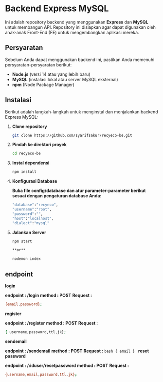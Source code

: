 # Backend Express MySQL

Ini adalah repository backend yang menggunakan **Express** dan **MySQL** untuk membangun API. Repository ini disiapkan agar dapat digunakan oleh anak-anak Front-End (FE) untuk mengembangkan aplikasi mereka.

## Persyaratan

Sebelum Anda dapat menggunakan backend ini, pastikan Anda memenuhi persyaratan-persyaratan berikut:

- **Node.js** (versi 14 atau yang lebih baru)
- **MySQL** (instalasi lokal atau server MySQL eksternal)
- **npm** (Node Package Manager)

## Instalasi

Berikut adalah langkah-langkah untuk menginstal dan menjalankan backend Express MySQL:

1. **Clone repository**

   ```bash
   git clone https://github.com/syarifsakur/recyeco-be.git

2. **Pindah ke direktori proyek**

    ```bash
    cd recyeco-be

3. **Instal dependensi**

    ```bash
    npm install

4. **Konfigurasi Database**

    **Buka file config/database dan atur parameter-parameter berikut sesuai dengan pengaturan database Anda:**

    ```bash
    "database":"recyeco",
    "username":"root",
    "password":"",
    "host":"localhost",
    "dialect":"mysql"

5. **Jalankan Server**

    ```bash
    npm start

    **or**

    nodemon index

## endpoint
   **login**
    
   **endpoint : /login**
   **method : POST**
   **Request :**
   ```bash
   {email,password};
   ```

   **register**
    
   **endpoint : /register**
   **method : POST**
   **Request :**
   ```bash
   { username,password,ttl,jk};
   ```

   **sendemail**

   **endpoint : /sendemail**
   **method : POST**
   **Request :**
    ```bash
    { email }
    ```
   **reset password**
    
   **endpoint : /:iduser/resetpassword**
   **method : POST**
   **Request :**
   ```bash
   {username,email,password,ttl,jk};
   ```
